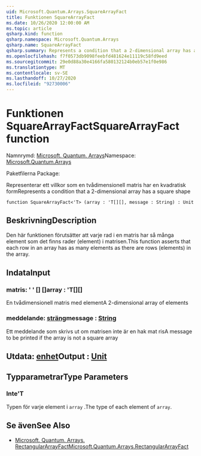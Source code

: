 ```yaml
---
uid: Microsoft.Quantum.Arrays.SquareArrayFact
title: Funktionen SquareArrayFact
ms.date: 10/26/2020 12:00:00 AM
ms.topic: article
qsharp.kind: function
qsharp.namespace: Microsoft.Quantum.Arrays
qsharp.name: SquareArrayFact
qsharp.summary: Represents a condition that a 2-dimensional array has a square shape
ms.openlocfilehash: f7f0573db9098feebfd481624e11119c58fd9eed
ms.sourcegitcommit: 29e0d88a30e4166fa580132124b0eb57e1f0e986
ms.translationtype: MT
ms.contentlocale: sv-SE
ms.lasthandoff: 10/27/2020
ms.locfileid: "92730006"
---
```

# <a name="squarearrayfact-function"></a><span data-ttu-id="72a46-102">Funktionen SquareArrayFact</span><span class="sxs-lookup"><span data-stu-id="72a46-102">SquareArrayFact function</span></span>

<span data-ttu-id="72a46-103">Namnrymd: [Microsoft. Quantum. Arrays](xref:Microsoft.Quantum.Arrays)</span><span class="sxs-lookup"><span data-stu-id="72a46-103">Namespace: [Microsoft.Quantum.Arrays](xref:Microsoft.Quantum.Arrays)</span></span>

<span data-ttu-id="72a46-104">Paketfilerna [](https://nuget.org/packages/)</span><span class="sxs-lookup"><span data-stu-id="72a46-104">Package: [](https://nuget.org/packages/)</span></span>


<span data-ttu-id="72a46-105">Representerar ett villkor som en tvådimensionell matris har en kvadratisk form</span><span class="sxs-lookup"><span data-stu-id="72a46-105">Represents a condition that a 2-dimensional array has a square shape</span></span>

```qsharp
function SquareArrayFact<'T> (array : 'T[][], message : String) : Unit
```


## <a name="description"></a><span data-ttu-id="72a46-106">Beskrivning</span><span class="sxs-lookup"><span data-stu-id="72a46-106">Description</span></span>

<span data-ttu-id="72a46-107">Den här funktionen förutsätter att varje rad i en matris har så många element som det finns rader (element) i matrisen.</span><span class="sxs-lookup"><span data-stu-id="72a46-107">This function asserts that each row in an array has as many elements as there are rows (elements) in the array.</span></span>

## <a name="input"></a><span data-ttu-id="72a46-108">Indata</span><span class="sxs-lookup"><span data-stu-id="72a46-108">Input</span></span>

### <a name="array--t"></a><span data-ttu-id="72a46-109">matris: ' ' [] []</span><span class="sxs-lookup"><span data-stu-id="72a46-109">array : 'T[][]</span></span>

<span data-ttu-id="72a46-110">En tvådimensionell matris med element</span><span class="sxs-lookup"><span data-stu-id="72a46-110">A 2-dimensional array of elements</span></span>


### <a name="message--string"></a><span data-ttu-id="72a46-111">meddelande: [sträng](xref:microsoft.quantum.lang-ref.string)</span><span class="sxs-lookup"><span data-stu-id="72a46-111">message : [String](xref:microsoft.quantum.lang-ref.string)</span></span>

<span data-ttu-id="72a46-112">Ett meddelande som skrivs ut om matrisen inte är en hak mat ris</span><span class="sxs-lookup"><span data-stu-id="72a46-112">A message to be printed if the array is not a square array</span></span>



## <a name="output--unit"></a><span data-ttu-id="72a46-113">Utdata: [enhet](xref:microsoft.quantum.lang-ref.unit)</span><span class="sxs-lookup"><span data-stu-id="72a46-113">Output : [Unit](xref:microsoft.quantum.lang-ref.unit)</span></span>



## <a name="type-parameters"></a><span data-ttu-id="72a46-114">Typparametrar</span><span class="sxs-lookup"><span data-stu-id="72a46-114">Type Parameters</span></span>

### <a name="t"></a><span data-ttu-id="72a46-115">Inte</span><span class="sxs-lookup"><span data-stu-id="72a46-115">'T</span></span>

<span data-ttu-id="72a46-116">Typen för varje element i `array` .</span><span class="sxs-lookup"><span data-stu-id="72a46-116">The type of each element of `array`.</span></span>

## <a name="see-also"></a><span data-ttu-id="72a46-117">Se även</span><span class="sxs-lookup"><span data-stu-id="72a46-117">See Also</span></span>

- [<span data-ttu-id="72a46-118">Microsoft. Quantum. Arrays. RectangularArrayFact</span><span class="sxs-lookup"><span data-stu-id="72a46-118">Microsoft.Quantum.Arrays.RectangularArrayFact</span></span>](xref:Microsoft.Quantum.Arrays.RectangularArrayFact)